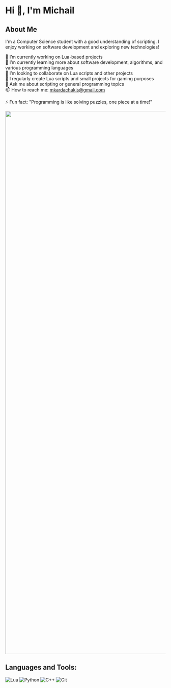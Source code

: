 # Hi 👋, I'm Michail  
## About Me

I'm a Computer Science student with a good understanding of scripting. I enjoy working on software development and exploring new technologies!

🔭 I’m currently working on Lua-based projects  
🌱 I’m currently learning more about software development, algorithms, and various programming languages  
👯 I’m looking to collaborate on Lua scripts and other projects     
📝 I regularly create Lua scripts and small projects for gaming purposes  
💬 Ask me about scripting or general programming topics  
📫 How to reach me: mkardachakis@gmail.com

⚡ Fun fact: "Programming is like solving puzzles, one piece at a time!"  
<div id="header" align="center">
  <img src="https://media2.giphy.com/media/v1.Y2lkPTc5MGI3NjExdHlsdWg5NWkzY290OHNtbzgxdGhtaDBkNWt0MHNqYmlwbW5wMXUyeiZlcD12MV9pbnRlcm5hbF9naWZfYnlfaWQmY3Q9ZQ/Kfl09udXYhbjajJwEt/giphy.webp" width="1700"/>
</div>

## Languages and Tools:
![Lua](https://img.shields.io/badge/Lua-blue)
![Python](https://img.shields.io/badge/Python-yellow)
![C++](https://img.shields.io/badge/C++-blue)
![Git](https://img.shields.io/badge/Git-orange)
